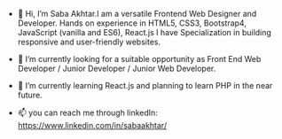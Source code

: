 - 👋 Hi, I’m Saba Akhtar.I am a versatile Frontend Web Designer and Developer. Hands on experience in HTML5, CSS3, Bootstrap4, JavaScript (vanilla and ES6), React.js
 I have Specialization in building responsive and user-friendly websites. 

- 👀 I’m currently looking for a suitable opportunity as Front End Web Developer / Junior Developer / Junior Web Developer.
- 🌱 I’m currently learning React.js and planning to learn PHP in the near future. 
- 📫 you can reach me through linkedIn: 
https://www.linkedin.com/in/sabaakhtar/
 

<!---
Any22/Any22 is a ✨ special ✨ repository because its `README.md` (this file) appears on your GitHub profile.
You can click the Preview link to take a look at your changes.
--->
